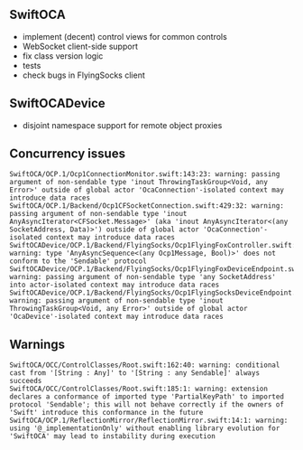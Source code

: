 SwiftOCA
--------

- implement (decent) control views for common controls
- WebSocket client-side support
- fix class version logic
- tests
- check bugs in FlyingSocks client

SwiftOCADevice
--------------

- disjoint namespace support for remote object proxies

Concurrency issues
------------------

```
SwiftOCA/OCP.1/Ocp1ConnectionMonitor.swift:143:23: warning: passing argument of non-sendable type 'inout ThrowingTaskGroup<Void, any Error>' outside of global actor 'OcaConnection'-isolated context may introduce data races
SwiftOCA/OCP.1/Backend/Ocp1CFSocketConnection.swift:429:32: warning: passing argument of non-sendable type 'inout AnyAsyncIterator<CFSocket.Message>' (aka 'inout AnyAsyncIterator<(any SocketAddress, Data)>') outside of global actor 'OcaConnection'-isolated context may introduce data races
SwiftOCADevice/OCP.1/Backend/FlyingSocks/Ocp1FlyingFoxController.swift:64:41: warning: type 'AnyAsyncSequence<(any Ocp1Message, Bool)>' does not conform to the 'Sendable' protocol
SwiftOCADevice/OCP.1/Backend/FlyingSocks/Ocp1FlyingFoxDeviceEndpoint.swift:123:13: warning: passing argument of non-sendable type 'any SocketAddress' into actor-isolated context may introduce data races
SwiftOCADevice/OCP.1/Backend/FlyingSocks/Ocp1FlyingSocksDeviceEndpoint.swift:173:23: warning: passing argument of non-sendable type 'inout ThrowingTaskGroup<Void, any Error>' outside of global actor 'OcaDevice'-isolated context may introduce data races
```

Warnings
--------

```
SwiftOCA/OCC/ControlClasses/Root.swift:162:40: warning: conditional cast from '[String : Any]' to '[String : any Sendable]' always succeeds
SwiftOCA/OCC/ControlClasses/Root.swift:185:1: warning: extension declares a conformance of imported type 'PartialKeyPath' to imported protocol 'Sendable'; this will not behave correctly if the owners of 'Swift' introduce this conformance in the future
SwiftOCA/OCP.1/ReflectionMirror/ReflectionMirror.swift:14:1: warning: using '@_implementationOnly' without enabling library evolution for 'SwiftOCA' may lead to instability during execution
```

